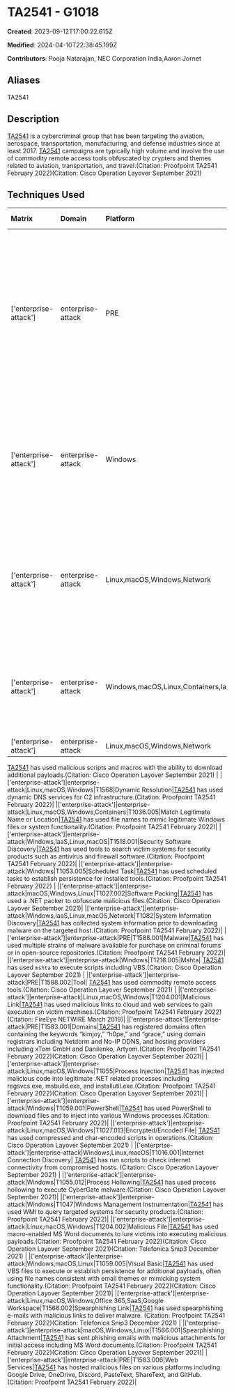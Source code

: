 # TA2541 - G1018

**Created**: 2023-09-12T17:00:22.615Z

**Modified**: 2024-04-10T22:38:45.199Z

**Contributors**: Pooja Natarajan, NEC Corporation India,Aaron Jornet

## Aliases

TA2541

## Description

[TA2541](https://attack.mitre.org/groups/G1018) is a cybercriminal group that has been targeting the aviation, aerospace, transportation, manufacturing, and defense industries since at least 2017. [TA2541](https://attack.mitre.org/groups/G1018) campaigns are typically high volume and involve the use of commodity remote access tools obfuscated by crypters and themes related to aviation, transportation, and travel.(Citation: Proofpoint TA2541 February 2022)(Citation: Cisco Operation Layover September 2021)

## Techniques Used

|Matrix|Domain|Platform|Technique ID|Technique Name|Use|
| :---| :---| :---| :---| :---| :---|
|['enterprise-attack']|enterprise-attack|PRE|T1608.001|Upload Malware|[TA2541](https://attack.mitre.org/groups/G1018) has uploaded malware to various platforms including Google Drive, Pastetext, Sharetext, and GitHub.(Citation: Proofpoint TA2541 February 2022)(Citation: Cisco Operation Layover September 2021)|
|['enterprise-attack']|enterprise-attack|Windows|T1547.001|Registry Run Keys / Startup Folder|[TA2541](https://attack.mitre.org/groups/G1018) has placed VBS files in the Startup folder and used Registry run keys to establish persistence for malicious payloads.(Citation: Proofpoint TA2541 February 2022)|
|['enterprise-attack']|enterprise-attack|Linux,macOS,Windows,Network|T1573.002|Asymmetric Cryptography|[TA2541](https://attack.mitre.org/groups/G1018) has used TLS encrypted C2 communications including for campaigns using AsyncRAT.(Citation: Cisco Operation Layover September 2021)|
|['enterprise-attack']|enterprise-attack|Windows,macOS,Linux,Containers,IaaS,Network|T1562.001|Disable or Modify Tools|[TA2541](https://attack.mitre.org/groups/G1018)  has attempted to disable built-in security protections such as Windows AMSI. (Citation: Proofpoint TA2541 February 2022)|
|['enterprise-attack']|enterprise-attack|Linux,macOS,Windows,Network|T1105|Ingress Tool Transfer|
[TA2541](https://attack.mitre.org/groups/G1018) has used malicious scripts and macros with the ability to download additional payloads.(Citation: Cisco Operation Layover September 2021)
|
|['enterprise-attack']|enterprise-attack|Linux,macOS,Windows|T1568|Dynamic Resolution|[TA2541](https://attack.mitre.org/groups/G1018) has used dynamic DNS services for C2 infrastructure.(Citation: Proofpoint TA2541 February 2022)|
|['enterprise-attack']|enterprise-attack|Linux,macOS,Windows,Containers|T1036.005|Match Legitimate Name or Location|[TA2541](https://attack.mitre.org/groups/G1018) has used file names to mimic legitimate Windows files or system functionality.(Citation: Proofpoint TA2541 February 2022)|
|['enterprise-attack']|enterprise-attack|Windows,IaaS,Linux,macOS|T1518.001|Security Software Discovery|[TA2541](https://attack.mitre.org/groups/G1018) has used tools to search victim systems for security products such as antivirus and firewall software.(Citation: Proofpoint TA2541 February 2022)|
|['enterprise-attack']|enterprise-attack|Windows|T1053.005|Scheduled Task|[TA2541](https://attack.mitre.org/groups/G1018) has used scheduled tasks to establish persistence for installed tools.(Citation: Proofpoint TA2541 February 2022) |
|['enterprise-attack']|enterprise-attack|macOS,Windows,Linux|T1027.002|Software Packing|[TA2541](https://attack.mitre.org/groups/G1018) has used a .NET packer to obfuscate malicious files.(Citation: Cisco Operation Layover September 2021)|
|['enterprise-attack']|enterprise-attack|Windows,IaaS,Linux,macOS,Network|T1082|System Information Discovery|[TA2541](https://attack.mitre.org/groups/G1018) has collected system information prior to downloading malware on the targeted host.(Citation: Proofpoint TA2541 February 2022)|
|['enterprise-attack']|enterprise-attack|PRE|T1588.001|Malware|[TA2541](https://attack.mitre.org/groups/G1018) has used multiple strains of malware available for purchase on criminal forums or in open-source repositories.(Citation: Proofpoint TA2541 February 2022)|
|['enterprise-attack']|enterprise-attack|Windows|T1218.005|Mshta|
[TA2541](https://attack.mitre.org/groups/G1018) has used `mshta` to execute scripts including VBS.(Citation: Cisco Operation Layover September 2021)
|
|['enterprise-attack']|enterprise-attack|PRE|T1588.002|Tool|
[TA2541](https://attack.mitre.org/groups/G1018) has used commodity remote access tools.(Citation: Cisco Operation Layover September 2021)
|
|['enterprise-attack']|enterprise-attack|Linux,macOS,Windows|T1204.001|Malicious Link|[TA2541](https://attack.mitre.org/groups/G1018) has used malicious links to cloud and web services to gain execution on victim machines.(Citation: Proofpoint TA2541 February 2022)(Citation: FireEye NETWIRE March 2019)|
|['enterprise-attack']|enterprise-attack|PRE|T1583.001|Domains|[TA2541](https://attack.mitre.org/groups/G1018) has registered domains often containing the keywords “kimjoy,” “h0pe,” and “grace,” using domain registrars including Netdorm and No-IP DDNS, and hosting providers including xTom GmbH and Danilenko, Artyom.(Citation: Proofpoint TA2541 February 2022)(Citation: Cisco Operation Layover September 2021)|
|['enterprise-attack']|enterprise-attack|Linux,macOS,Windows|T1055|Process Injection|[TA2541](https://attack.mitre.org/groups/G1018) has injected malicious code into legitimate .NET related processes including  regsvcs.exe, msbuild.exe, and installutil.exe.(Citation: Proofpoint TA2541 February 2022)(Citation: Cisco Operation Layover September 2021)|
|['enterprise-attack']|enterprise-attack|Windows|T1059.001|PowerShell|[TA2541](https://attack.mitre.org/groups/G1018) has used PowerShell to download files and to inject into various Windows processes.(Citation: Proofpoint TA2541 February 2022)|
|['enterprise-attack']|enterprise-attack|Linux,macOS,Windows|T1027.013|Encrypted/Encoded File|
[TA2541](https://attack.mitre.org/groups/G1018) has used compressed and char-encoded scripts in operations.(Citation: Cisco Operation Layover September 2021)
|
|['enterprise-attack']|enterprise-attack|Windows,Linux,macOS|T1016.001|Internet Connection Discovery|
[TA2541](https://attack.mitre.org/groups/G1018) has run scripts to check internet connectivity from compromised hosts. (Citation: Cisco Operation Layover September 2021)
|
|['enterprise-attack']|enterprise-attack|Windows|T1055.012|Process Hollowing|[TA2541](https://attack.mitre.org/groups/G1018) has used process hollowing to execute CyberGate malware.(Citation: Cisco Operation Layover September 2021)|
|['enterprise-attack']|enterprise-attack|Windows|T1047|Windows Management Instrumentation|[TA2541](https://attack.mitre.org/groups/G1018) has used WMI to query targeted systems for security products.(Citation: Proofpoint TA2541 February 2022)|
|['enterprise-attack']|enterprise-attack|Linux,macOS,Windows|T1204.002|Malicious File|[TA2541](https://attack.mitre.org/groups/G1018) has used macro-enabled MS Word documents to lure victims into executing malicious payloads.(Citation: Proofpoint TA2541 February 2022)(Citation: Cisco Operation Layover September 2021)(Citation: Telefonica Snip3 December 2021)
|
|['enterprise-attack']|enterprise-attack|Windows,macOS,Linux|T1059.005|Visual Basic|[TA2541](https://attack.mitre.org/groups/G1018) has used VBS files to execute or establish persistence for additional payloads, often using file names consistent with email themes or mimicking system functionality.(Citation: Proofpoint TA2541 February 2022)(Citation: Cisco Operation Layover September 2021)|
|['enterprise-attack']|enterprise-attack|Linux,macOS,Windows,Office 365,SaaS,Google Workspace|T1566.002|Spearphishing Link|[TA2541](https://attack.mitre.org/groups/G1018) has used spearphishing e-mails with malicious links to deliver malware.  (Citation: Proofpoint TA2541 February 2022)(Citation: Telefonica Snip3 December 2021)
|
|['enterprise-attack']|enterprise-attack|macOS,Windows,Linux|T1566.001|Spearphishing Attachment|[TA2541](https://attack.mitre.org/groups/G1018) has sent phishing emails with malicious attachments for initial access including MS Word documents.(Citation: Proofpoint TA2541 February 2022)(Citation: Cisco Operation Layover September 2021)|
|['enterprise-attack']|enterprise-attack|PRE|T1583.006|Web Services|[TA2541](https://attack.mitre.org/groups/G1018) has hosted malicious files on various platforms including Google Drive, OneDrive, Discord, PasteText, ShareText, and GitHub.(Citation: Proofpoint TA2541 February 2022)|
